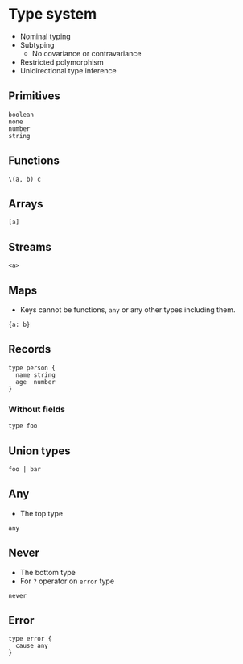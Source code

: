 # Type system

- Nominal typing
- Subtyping
  - No covariance or contravariance
- Restricted polymorphism
- Unidirectional type inference

## Primitives

```
boolean
none
number
string
```

## Functions

```
\(a, b) c
```

## Arrays

```
[a]
```

## Streams

```
<a>
```

## Maps

- Keys cannot be functions, `any` or any other types including them.

```
{a: b}
```

## Records

```
type person {
  name string
  age  number
}
```

### Without fields

```
type foo
```

## Union types

```
foo | bar
```

## Any

- The top type

```
any
```

## Never

- The bottom type
- For `?` operator on `error` type

```
never
```

## Error

```
type error {
  cause any
}
```
